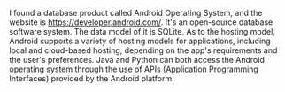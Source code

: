 I found a database product called Android Operating System, and the website is https://developer.android.com/. It's an open-source database software system. The data model of it is SQLite. As to the hosting model, Android supports a variety of hosting models for applications, including local and cloud-based hosting, depending on the app's requirements and the user's preferences. Java and Python can both access the Android operating system through the use of APIs (Application Programming Interfaces) provided by the Android platform.
